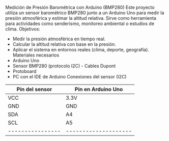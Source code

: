 Medición de Presión Barométrica con Arduino (BMP280)
Este proyecto utiliza un sensor barométrico BMP280 junto a un Arduino Uno para medir la presión atmosférica y estimar la altitud relativa. Sirve como herramienta para actividades como senderismo, monitoreo ambiental o estudios de clima.
Objetivos:
- Medir la presión atmosférica en tiempo real.
- Calcular la altitud relativa con base en la presión.
- Aplicar el sistema en entornos reales (clima, deporte, geografía).
Materiales necesarios
- Arduino Uno
- Sensor BMP280 (protocolo I2C) - Cables Dupont
- Protoboard
- PC con el IDE de Arduino
Conexiones del sensor (I2C)

| Pin del sensor | Pin en Arduino Uno | 
|----------------|--------------------|
| VCC            | 3.3V               |
| GND            | GND                |       
| SDA            | A4                 |
| SCL            | A5                 |
|----------------|--------------------|

